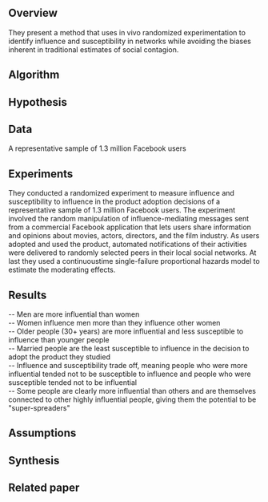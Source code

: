 Overview
--------
They present a method that uses in vivo randomized experimentation to identify influence and
susceptibility in networks while avoiding the biases inherent in traditional estimates of social contagion.

Algorithm
---------


Hypothesis
----------


Data
----
A representative sample of 1.3 million Facebook users

Experiments
-----------
They conducted a randomized experiment to measure influence and susceptibility to influence in the product adoption decisions of a representative sample of 1.3 million Facebook users. The experiment involved the random manipulation of influence-mediating messages sent from a commercial Facebook application that lets users share information and opinions about movies, actors, directors, and the film industry. As users adopted and used the product, automated notifications of their activities were delivered to randomly selected peers in their local social networks. At last they used a continuoustime single-failure proportional hazards model to estimate the moderating effects. 

Results
-------
-- Men are more influential than women    
-- Women influence men more than they influence other women     
-- Older people (30+ years) are more influential and less susceptible to influence than younger people    
-- Married people are the least susceptible to influence in the decision to adopt the product they studied    
-- Influence and susceptibility trade off, meaning people who were more influential tended not to be susceptible to influence and people who were susceptible tended not to be influential      
-- Some people are clearly more influential than others and are themselves connected to other highly influential people, giving them the potential to be "super-spreaders"

Assumptions
-----------


Synthesis
---------


Related paper
-------------


